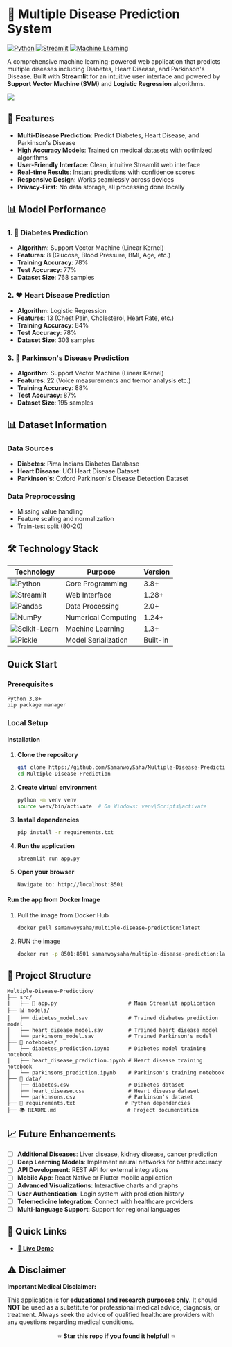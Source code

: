 # 🏥 Multiple Disease Prediction System

[![Python](https://img.shields.io/badge/Python-3.8%2B-blue)](https://www.python.org/)
[![Streamlit](https://img.shields.io/badge/Streamlit-1.28%2B-red)](https://streamlit.io/)
[![Machine Learning](https://img.shields.io/badge/ML-Scikit%20Learn-orange)](https://scikit-learn.org/)

A comprehensive machine learning-powered web application that predicts multiple diseases including Diabetes, Heart Disease, and Parkinson's Disease. Built with **Streamlit** for an intuitive user interface and powered by **Support Vector Machine (SVM)** and **Logistic Regression** algorithms.

![](https://i.postimg.cc/7Y4XSMDF/multiple-disease-prediction.png)

## 🌟 Features

- **Multi-Disease Prediction**: Predict Diabetes, Heart Disease, and Parkinson's Disease
- **High Accuracy Models**: Trained on medical datasets with optimized algorithms
- **User-Friendly Interface**: Clean, intuitive Streamlit web interface
- **Real-time Results**: Instant predictions with confidence scores
- **Responsive Design**: Works seamlessly across devices
- **Privacy-First**: No data storage, all processing done locally

## 📊 Model Performance

### 1. 💉 Diabetes Prediction

- **Algorithm**: Support Vector Machine (Linear Kernel)
- **Features**: 8 (Glucose, Blood Pressure, BMI, Age, etc.)
- **Training Accuracy**: 78%
- **Test Accuracy**: 77%
- **Dataset Size**: 768 samples

### 2. ❤️ Heart Disease Prediction

- **Algorithm**: Logistic Regression
- **Features**: 13 (Chest Pain, Cholesterol, Heart Rate, etc.)
- **Training Accuracy**: 84%
- **Test Accuracy**: 78%
- **Dataset Size**: 303 samples

### 3. 🧠 Parkinson's Disease Prediction

- **Algorithm**: Support Vector Machine (Linear Kernel)
- **Features**: 22 (Voice measurements and tremor analysis etc.)
- **Training Accuracy**: 88%
- **Test Accuracy**: 87%
- **Dataset Size**: 195 samples

## 📊 Dataset Information

### Data Sources

- **Diabetes**: Pima Indians Diabetes Database
- **Heart Disease**: UCI Heart Disease Dataset
- **Parkinson's**: Oxford Parkinson's Disease Detection Dataset

### Data Preprocessing

- Missing value handling
- Feature scaling and normalization
- Train-test split (80-20)

## 🛠️ Technology Stack

| Technology | Purpose | Version |
|------------|---------|---------|
| ![Python](https://img.shields.io/badge/Python-3776AB?style=flat&logo=python&logoColor=white) | Core Programming | 3.8+ |
| ![Streamlit](https://img.shields.io/badge/Streamlit-FF4B4B?style=flat&logo=streamlit&logoColor=white) | Web Interface | 1.28+ |
| ![Pandas](https://img.shields.io/badge/Pandas-150458?style=flat&logo=pandas&logoColor=white) | Data Processing | 2.0+ |
| ![NumPy](https://img.shields.io/badge/NumPy-013243?style=flat&logo=numpy&logoColor=white) | Numerical Computing | 1.24+ |
| ![Scikit-Learn](https://img.shields.io/badge/Scikit_Learn-F7931E?style=flat&logo=scikit-learn&logoColor=white) | Machine Learning | 1.3+ |
| ![Pickle](https://img.shields.io/badge/Pickle-3776AB?style=flat&logo=python&logoColor=white) | Model Serialization | Built-in |

## Quick Start

### Prerequisites

```bash
Python 3.8+
pip package manager
```

### Local Setup

#### Installation

1. **Clone the repository**
   ```bash
   git clone https://github.com/SamanwoySaha/Multiple-Disease-Prediction.git
   cd Multiple-Disease-Prediction
   ```

2. **Create virtual environment**
   ```bash
   python -m venv venv
   source venv/bin/activate  # On Windows: venv\Scripts\activate
   ```

3. **Install dependencies**
   ```bash
   pip install -r requirements.txt
   ```

4. **Run the application**
   ```bash
   streamlit run app.py
   ```

5. **Open your browser**
   ```
   Navigate to: http://localhost:8501
   ```

#### Run the app from Docker Image

1. Pull the image from Docker Hub
   ```bash
   docker pull samanwoysaha/multiple-disease-prediction:latest
   ```
2. RUN the image
   ```bash
   docker run -p 8501:8501 samanwoysaha/multiple-disease-prediction:latest
   ```

## 📁 Project Structure

```
Multiple-Disease-Prediction/
├── src/
|   ├── 📄 app.py                       # Main Streamlit application
├── 📊 models/
│   ├── diabetes_model.sav             # Trained diabetes prediction model
│   ├── heart_disease_model.sav        # Trained heart disease model
│   └── parkinsons_model.sav           # Trained Parkinson's model
├── 📓 notebooks/
│   ├── diabetes_prediction.ipynb      # Diabetes model training notebook
│   ├── heart_disease_prediction.ipynb # Heart disease training notebook
│   └── parkinsons_prediction.ipynb    # Parkinson's training notebook
├── 📂 data/
│   ├── diabetes.csv                   # Diabetes dataset
│   ├── heart_disease.csv              # Heart disease dataset
│   └── parkinsons.csv                 # Parkinson's dataset
├── 🔧 requirements.txt                # Python dependencies
├── 📚 README.md                       # Project documentation
```

## 📈 Future Enhancements

- [ ] **Additional Diseases**: Liver disease, kidney disease, cancer prediction
- [ ] **Deep Learning Models**: Implement neural networks for better accuracy
- [ ] **API Development**: REST API for external integrations
- [ ] **Mobile App**: React Native or Flutter mobile application
- [ ] **Advanced Visualizations**: Interactive charts and graphs
- [ ] **User Authentication**: Login system with prediction history
- [ ] **Telemedicine Integration**: Connect with healthcare providers
- [ ] **Multi-language Support**: Support for regional languages

## 🔗 Quick Links

- **[🚀 Live Demo](https://multiple-disease-prediction1.streamlit.app/)**

## ⚠️ Disclaimer

**Important Medical Disclaimer:**

This application is for **educational and research purposes only**. It should **NOT** be used as a substitute for professional medical advice, diagnosis, or treatment. Always seek the advice of qualified healthcare providers with any questions regarding medical conditions.

<div align="center">

⭐ **Star this repo if you found it helpful!** ⭐

</div>